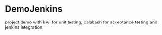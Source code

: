 DemoJenkins
===========

project demo with kiwi for unit testing, calabash for acceptance testing and jenkins integration 

